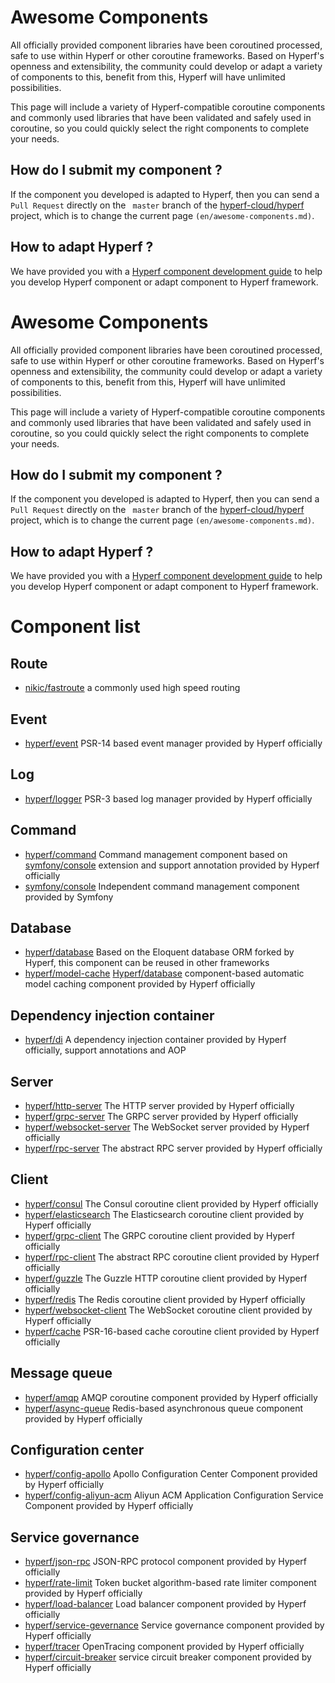 # Awesome Components
All officially provided component libraries have been coroutined processed, safe to use within Hyperf or other coroutine frameworks. Based on Hyperf's openness and extensibility, the community could develop or adapt a variety of components to this, benefit from this, Hyperf will have unlimited possibilities.

This page will include a variety of Hyperf-compatible coroutine components and commonly used libraries that have been validated and safely used in coroutine, so you could quickly select the right components to complete your needs.

##  How do I submit my component ?
If the component you developed is adapted to Hyperf, then you can send a `Pull Request` directly on the ` master` branch of the [hyperf-cloud/hyperf](https://github.com/hyperf-cloud/hyperf) project, which is to change the current page `(en/awesome-components.md)`.

## How to adapt Hyperf ?
We have provided you with a [Hyperf component development guide](en/component-guide/intro) to help you develop Hyperf component or adapt component to Hyperf framework.

# Awesome Components
All officially provided component libraries have been coroutined processed, safe to use within Hyperf or other coroutine frameworks. Based on Hyperf's openness and extensibility, the community could develop or adapt a variety of components to this, benefit from this, Hyperf will have unlimited possibilities.

This page will include a variety of Hyperf-compatible coroutine components and commonly used libraries that have been validated and safely used in coroutine, so you could quickly select the right components to complete your needs.

##  How do I submit my component ?
If the component you developed is adapted to Hyperf, then you can send a `Pull Request` directly on the ` master` branch of the [hyperf-cloud/hyperf](https://github.com/hyperf-cloud/hyperf) project, which is to change the current page `(en/awesome-components.md)`.

## How to adapt Hyperf ?
We have provided you with a [Hyperf component development guide](en/component-guide/intro) to help you develop Hyperf component or adapt component to Hyperf framework.

# Component list

## Route 
 - [nikic/fastroute](https://github.com/nikic/FastRoute) a commonly used high speed routing

## Event
 - [hyperf/event](https://github.com/hyperf-cloud/event) PSR-14 based event manager provided by Hyperf officially

## Log
 - [hyperf/logger](https://github.com/hyperf-cloud/logger) PSR-3 based log manager provided by Hyperf officially

## Command
 - [hyperf/command](https://github.com/hyperf-cloud/command) Command management component based on [symfony/console](https://github.com/symfony/console) extension and support annotation provided by Hyperf officially
 - [symfony/console](https://github.com/symfony/console) Independent command management component provided by Symfony

## Database
 - [hyperf/database](https://github.com/hyperf-cloud/database) Based on the Eloquent database ORM forked by Hyperf, this component can be reused in other frameworks
 - [hyperf/model-cache](https://github.com/hyperf-cloud/model-cache) [Hyperf/database](https://github.com/hyperf-cloud/database) component-based automatic model caching component provided by Hyperf officially

## Dependency injection container
 - [hyperf/di](https://github.com/hyperf-cloud/di) A dependency injection container provided by Hyperf officially, support annotations and AOP

## Server
 - [hyperf/http-server](https://github.com/hyperf-cloud/http-server) The HTTP server provided by Hyperf officially
 - [hyperf/grpc-server](https://github.com/hyperf-cloud/grpc-server) The GRPC server provided by Hyperf officially
 - [hyperf/websocket-server](https://github.com/hyperf-cloud/websocket-server) The WebSocket server provided by Hyperf officially
 - [hyperf/rpc-server](https://github.com/hyperf-cloud/rpc-server) The abstract RPC server provided by Hyperf officially

## Client
 - [hyperf/consul](https://github.com/hyperf-cloud/consul) The Consul coroutine client provided by Hyperf officially
 - [hyperf/elasticsearch](https://github.com/hyperf-cloud/elasticsearch) The Elasticsearch coroutine client provided by Hyperf officially
 - [hyperf/grpc-client](https://github.com/hyperf-cloud/grpc-client) The GRPC coroutine client provided by Hyperf officially
 - [hyperf/rpc-client](https://github.com/hyperf-cloud/rpc-client) The abstract RPC coroutine client provided by Hyperf officially
 - [hyperf/guzzle](https://github.com/hyperf-cloud/guzzle) The Guzzle HTTP coroutine client provided by Hyperf officially
 - [hyperf/redis](https://github.com/hyperf-cloud/redis) The Redis coroutine client provided by Hyperf officially
 - [hyperf/websocket-client](https://github.com/hyperf-cloud/websocket-client) The WebSocket coroutine client provided by Hyperf officially
 - [hyperf/cache](https://github.com/hyperf-cloud/cache) PSR-16-based cache coroutine client provided by Hyperf officially

## Message queue
 - [hyperf/amqp](https://github.com/hyperf-cloud/amqp) AMQP coroutine component provided by Hyperf officially
 - [hyperf/async-queue](https://github.com/hyperf-cloud/async-queue) Redis-based asynchronous queue component provided by Hyperf officially

## Configuration center
 - [hyperf/config-apollo](https://github.com/hyperf-cloud/config-apollo) Apollo Configuration Center Component provided by Hyperf officially
 - [hyperf/config-aliyun-acm](https://github.com/hyperf-cloud/config-aliyun-acm) Aliyun ACM Application Configuration Service Component provided by Hyperf officially

## Service governance
- [hyperf/json-rpc](https://github.com/hyperf-cloud/json-rpc) JSON-RPC protocol component provided by Hyperf officially
- [hyperf/rate-limit](https://github.com/hyperf-cloud/rate-limit) Token bucket algorithm-based rate limiter component provided by Hyperf officially
- [hyperf/load-balancer](https://github.com/hyperf-cloud/load-balancer) Load balancer component provided by Hyperf officially
- [hyperf/service-gevernance](https://github.com/hyperf-cloud/service-gevernance) Service governance component provided by Hyperf officially
- [hyperf/tracer](https://github.com/hyperf-cloud/tracer) OpenTracing component provided by Hyperf officially
- [hyperf/circuit-breaker](https://github.com/hyperf-cloud/circuit-breaker) service circuit breaker component provided by Hyperf officially

